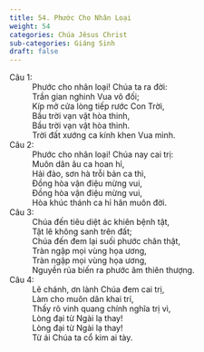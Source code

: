 ```yaml
---
title: 54. Phước Cho Nhân Loại
weight: 54
categories: Chúa Jêsus Christ
sub-categories: Giáng Sinh
draft: false
---
```

<dl><dt>Câu 1:</dt><dd data-verse="1"> Phước cho nhân loại! Chúa ta ra đời: <br/>Trần gian nghinh Vua vô đối; <br/>Kíp mở cửa lòng tiếp rước Con Trời, <br/>Bầu trời vạn vật hòa thinh, <br/>Bầu trời vạn vật hòa thinh. <br/>Trời đất xướng ca kính khen Vua mình. </dd><dt>Câu 2:</dt><dd data-verse="2">Phước cho nhân loại! Chúa nay cai trị: <br/>Muôn dân âu ca hoan hỉ, <br/>Hải đảo, sơn hà trỗi bản ca thì, <br/>Đồng hòa vận điệu mừng vui, <br/>Đồng hòa vận điệu mừng vui, <br/>Hòa khúc thánh ca hỉ hân muôn đời. </dd><dt>Câu 3:</dt><dd data-verse="3">Chúa đến tiêu diệt ác khiên bệnh tật, <br/>Tật lê không sanh trên đất; <br/>Chúa đến đem lại suối phước chân thật, <br/>Tràn ngập mọi vùng họa ương, <br/>Tràn ngập mọi vùng họa ương, <br/>Nguyền rủa biến ra phước âm thiên thượng. </dd><dt>Câu 4:</dt><dd data-verse="4">Lẽ chánh, ơn lành Chúa đem cai trị, <br/>Làm cho muôn dân khai trí, <br/>Thấy rõ vinh quang chính nghĩa trị vì, <br/>Lòng đại từ Ngài lạ thay! <br/>Lòng đại từ Ngài lạ thay! <br/>Từ ái Chúa ta cổ kim ai tày. </dd></dl>